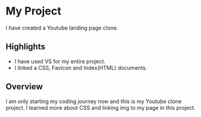 # My Project

I have created a Youtube landing page clone.

## Highlights

- I have used VS for my entire project.
- I linked a CSS, Favicon and Index(HTML) documents.

## Overview

I am only starting my coding journey now and this is my Youtube clone project. I learned more about CSS and linking img to my page in this project.
